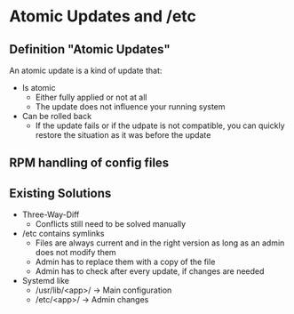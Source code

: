 # Atomic Updates and /etc


## Definition "Atomic Updates"

An atomic update is a kind of update that:

* Is atomic
  * Either fully applied or not at all
  * The update does not influence your running system
* Can be rolled back
  * If the update fails or if the udpate is not compatible, you can quickly restore the situation as it was before the update


## RPM handling of config files


## Existing Solutions

* Three-Way-Diff
  * Conflicts still need to be solved manually
* /etc contains symlinks
  * Files are always current and in the right version as long as an admin does not modify them
  * Admin has to replace them with a copy of the file
  * Admin has to check after every update, if changes are needed
* Systemd like
  * /usr/lib/\<app\>/ → Main configuration
  * /etc/\<app\>/ → Admin changes
